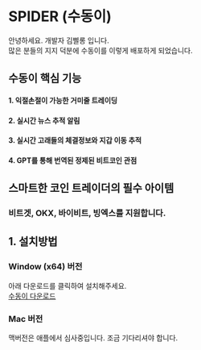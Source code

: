 # SPIDER (수동이)
안녕하세요. 개발자 김삘롱 입니다.  
많은 분들의 지지 덕분에 수동이를 이렇게 배포하게 되었습니다.   
  
## 수동이 핵심 기능
#### 1. 익절손절이 가능한 거미줄 트레이딩
#### 2. 실시간 뉴스 추적 알림
#### 3. 실시간 고래들의 체결정보와 지갑 이동 추적
#### 4. GPT를 통해 번역된 정제된 비트코인 관점

## 스마트한 코인 트레이더의 필수 아이템
### 비트겟, OKX, 바이비트, 빙엑스를 지원합니다.

## 1. 설치방법
### Window (x64) 버전  
아래 다운로드를 클릭하여 설치해주세요.  
[수동이 다운로드](https://github.com/KimFeelong/spiderUpdate/releases/download/1.0.0/Spider-Setup-1.0.0.exe)

### Mac 버전  
맥버전은 애플에서 심사중입니다. 조금 기다리셔야 합니다.
